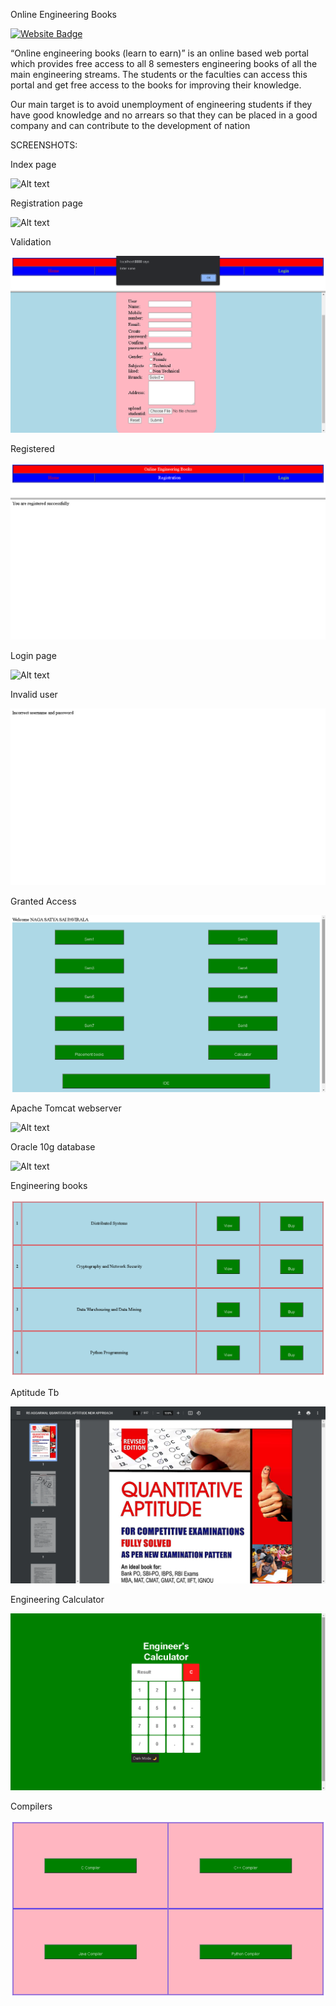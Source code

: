 Online Engineering Books

[![Website Badge](https://img.shields.io/badge/Visit-Now-green?style=for-the-badge&logo=vercel)](https://nagasatyasaipavirala.github.io/Online-Engineering-Books/)


“Online engineering books (learn to earn)” is an online based web portal which provides free access to all 8 semesters engineering books of all the main engineering streams. The students or the faculties can access this portal and get free access to the books for improving their knowledge.

Our main target is to avoid unemployment of engineering students if they have good knowledge and no arrears so that they can be placed in a good company and can contribute to the development of nation

SCREENSHOTS:

Index page

![Alt text](https://nagasatyasaipavirala.github.io/Online-Engineering-Books/Index.png)

Registration page

![Alt text](https://nagasatyasaipavirala.github.io/Online-Engineering-Books/Registration%20form.png)

Validation

![Alt text](Validation.png)

Registered

![Alt text](Registered.png)

Login page

![Alt text](https://nagasatyasaipavirala.github.io/Online-Engineering-Books/Login%20form.png)

Invalid user

![Alt text](Invalid%20user.png)

Granted Access

![Alt text](Granted%20Access.png)

Apache Tomcat webserver

![Alt text](https://nagasatyasaipavirala.github.io/Online-Engineering-Books/Apache%20Tomcat.png)

Oracle 10g database

![Alt text](https://nagasatyasaipavirala.github.io/Online-Engineering-Books/Oracle%2010g.png)

Engineering books

![Alt text](Engineering%20books.png)

Aptitude Tb

![Alt text](Aptitude%20Tb.png)

Engineering Calculator

![Alt text](Engineering%20Calculator.png)

Compilers

![Alt text](Compilers.png)


